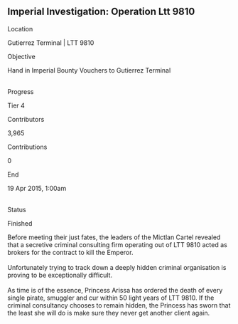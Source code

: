 ## Imperial Investigation: Operation Ltt 9810

Location

Gutierrez Terminal \| LTT 9810

Objective

Hand in Imperial Bounty Vouchers to Gutierrez Terminal

\
Progress

Tier 4

Contributors

3,965

Contributions

0

End

19 Apr 2015, 1:00am

\
Status

Finished

Before meeting their just fates, the leaders of the Mictlan Cartel
revealed that a secretive criminal consulting firm operating out of LTT
9810 acted as brokers for the contract to kill the Emperor.\
\
Unfortunately trying to track down a deeply hidden criminal organisation
is proving to be exceptionally difficult.\
\
As time is of the essence, Princess Arissa has ordered the death of
every single pirate, smuggler and cur within 50 light years of LTT 9810.
If the criminal consultancy chooses to remain hidden, the Princess has
sworn that the least she will do is make sure they never get another
client again.
